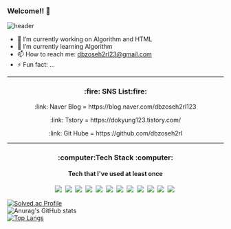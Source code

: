 ### Welcome!! 👋

![header](https://capsule-render.vercel.app/api?type=waving&height=300&section=header&text=Do&nbsp;Kyung&nbsp;Lee&fontSize=70&color=#e6e6fa)       
       
- 🔭 I’m currently working on Algorithm and HTML
- 🌱 I’m currently learning Algorithm
- 📫 How to reach me: dbzoseh2rl23@gmail.com
- ⚡ Fun fact: ...
<hr>

<h3 align="center">:fire: SNS List:fire:</h3>
<p align = "center">
        <p align = "center">:link: Naver Blog = https://blog.naver.com/dbzoseh2rl123</p>
        <p align = "center">:link: Tstory = https://dokyung123.tistory.com/</p>
        <p align = "center">:link: Git Hube = https://github.com/dbzoseh2rl </p>
</p>
<hr>

<h3 align="center">:computer:Tech Stack :computer:</h3>
<h4 align="center">Tech that I've used at least once</h4>

<p align = "center">
        <img src="https://img.shields.io/badge/Python-3776AB?style=flat-square&logo=Python&logoColor=white"/></a>&nbsp 
        <img src="https://img.shields.io/badge/C-A8B9CC?style=flat-square&logo=C&logoColor=white"/></a>&nbsp 
        <img src="https://img.shields.io/badge/C++-00599C?style=flat-square&logo=C%2B%2B&logoColor=white"/></a>&nbsp 
        <img src="https://img.shields.io/badge/HTML5-E34F26?style=flat-square&logo=HTML5&logoColor=white"/></a>&nbsp 
        <img src="https://img.shields.io/badge/CSS3-1572B6?style=flat-square&logo=CSS3&logoColor=white"/></a>&nbsp 
        <img src="https://img.shields.io/badge/JavaScript-F7DF1E?style=flat-square&logo=JavaScript&logoColor=white"/></a>&nbsp
        <img src="https://img.shields.io/badge/Visual Studio-5C2D91?style=flat-square&logo=Visual Studio&logoColor=white"/></a>&nbsp 
        <img src="https://img.shields.io/badge/Visual Studio Code-007ACC?style=flat-square&logo=Visual Studio Code&logoColor=white"/></a>&nbsp
        <img src="https://img.shields.io/badge/PyCharm-000000?style=flat-square&logo=PyCharm&logoColor=white"/></a>&nbsp
        <img src="https://img.shields.io/badge/Microsoft SQL Server-CC2927?style=flat-square&logo=Microsoft SQL Server&logoColor=white"/></a>&nbsp
        <img src="https://img.shields.io/badge/Android Studio-3DDC84?style=flat-square&logo=Android Studio&logoColor=white"/></a>&nbsp
        <img src="https://img.shields.io/badge/Node.js-339933?style=flat-square&logo=Node.js&logoColor=white"/></a>&nbsp
</p>


[![Solved.ac Profile](http://mazassumnida.wtf/api/v2/generate_badge?boj=ehrud25)](https://solved.ac/ehrud25/) <br>
![Anurag's GitHub stats](https://github-readme-stats.vercel.app/api?username=dbzoseh2rl&show_icons=true&theme=dark) <br>
[![Top Langs](https://github-readme-stats.vercel.app/api/top-langs/?username=dbzoseh2rl)](https://github.com/anuraghazra/github-readme-stats)<br>

